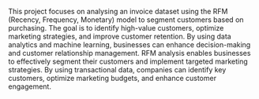  This project focuses on analysing an invoice dataset using the RFM (Recency, Frequency, Monetary) model to segment customers based on purchasing.
 The goal is to identify high-value customers, optimize marketing strategies, and improve customer retention.
 By using data analytics and machine learning, businesses can enhance decision-making and customer relationship management. 
 RFM analysis enables businesses to effectively segment their customers and implement targeted marketing strategies.
 By using transactional data, companies can identify key customers, optimize marketing budgets, and enhance customer engagement.
